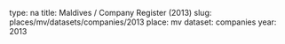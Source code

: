 type: na
title: Maldives / Company Register (2013)
slug: places/mv/datasets/companies/2013
place: mv
dataset: companies
year: 2013
